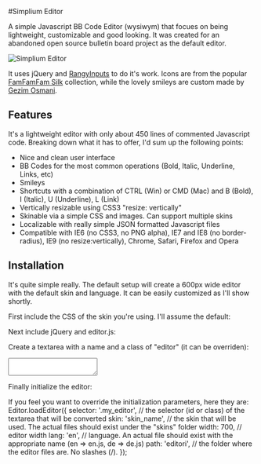 #Simplium Editor

A simple Javascript BB Code Editor (wysiwym) that focues on being lightweight, customizable and good looking. It was created for an abandoned open source bulletin board project as the default editor.

![Simplium Editor](http://feniksi.com/wp-content/uploads/2011/09/editori1.jpg)

It uses jQuery and [RangyInputs](http://code.google.com/p/rangyinputs/wiki/Documentation "Rangy Inputs jQuery Plugin") to do it's work. Icons are from the popular [FamFamFam Silk](http://www.famfamfam.com/lab/icons/silk/ "FamFamFam Silk Icons") collection, while the lovely smileys are custom made by [Gezim Osmani](http://artisticca.com/ "Artisticca Creative Agency").

Features
--------

It's a lightweight editor with only about 450 lines of commented Javascript code. Breaking down what it has to offer, I'd sum up the following points:

+ Nice and clean user interface
+ BB Codes for the most common operations (Bold, Italic, Underline, Links, etc)
+ Smileys
+ Shortcuts with a combination of CTRL (Win) or CMD (Mac) and B (Bold), I (Italic), U (Underline), L (Link)
+ Vertically resizable using CSS3 "resize: vertically"
+ Skinable via a simple CSS and images. Can support multiple skins
+ Localizable with really simple JSON formatted Javascript files
+ Compatible with IE6 (no CSS3, no PNG alpha), IE7 and IE8 (no border-radius), IE9 (no resize:vertically), Chrome, Safari, Firefox and Opera

Installation
-----------

It's quite simple really. The default setup will create a 600px wide editor with the default skin and language. It can be easily customized as I'll show shortly.

First include the CSS of the skin you're using. I'll assume the default:
    <link rel="stylesheet" type="text/css" href="editor/skins/simplium/editor.css" />
	
Next include jQuery and editor.js:
<script type="text/javascript" src="editor/jquery/jquery.js"></script>
<script type="text/javascript" src="editor/editor.js"></script>
	
Create a textarea with a name and a class of "editor" (it can be overriden):
<textarea name="permbajtja" class="editori"></textarea>
	
Finally initialize the editor:
<script type="text/javascript">	
$(document).ready(function(){
	Editor.loadEditor();
});
</script>

If you feel you want to override the initialization parameters, here they are:
Editor.loadEditor({
	selector: '.my_editor', // the selector (id or class) of the textarea that will be converted
	skin: 'skin_name', // the skin that will be used. The actual files should exist under the "skins" folder
	width: 700, // editor width
	lang: 'en', // language. An actual file should exist with the appropriate name (en => en.js, de => de.js)
	path: 'editori', // the folder where the editor files are. No slashes (/).
});